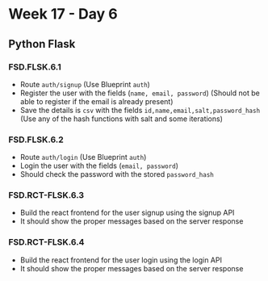 # Week 17 - Day 6

## Python Flask

### FSD.FLSK.6.1

- Route `auth/signup` (Use Blueprint `auth`)
- Register the user with the fields (`name, email, password`) (Should not be able to register if the email is already present)
- Save the details is `csv` with the fields `id,name,email,salt,password_hash` (Use any of the hash functions with salt and some iterations)

### FSD.FLSK.6.2

- Route `auth/login` (Use Blueprint `auth`)
- Login the user with the fields (`email, password`)
- Should check the password with the stored `password_hash`

### FSD.RCT-FLSK.6.3

- Build the react frontend for the user signup using the signup API
- It should show the proper messages based on the server response

### FSD.RCT-FLSK.6.4

- Build the react frontend for the user login using the login API
- It should show the proper messages based on the server response
